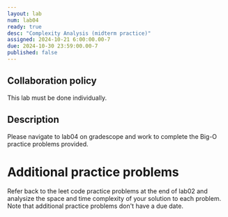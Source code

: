 ```yaml
---
layout: lab
num: lab04
ready: true
desc: "Complexity Analysis (midterm practice)"
assigned: 2024-10-21 6:00:00.00-7
due: 2024-10-30 23:59:00.00-7
published: false
---
```



## Collaboration policy
This lab must be done individually.

## Description
Please navigate to lab04 on gradescope and work to complete the Big-O practice problems provided.

# Additional practice problems
Refer back to the leet code practice problems at the end of lab02 and analysize the space and time complexity of your solution to each problem. Note that additional practice problems don't have a due date.
